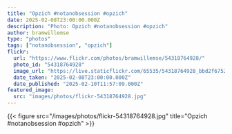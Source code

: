 ```yaml
---
title: "Opzich #notanobsession #opzich"
date: 2025-02-08T23:00:00.000Z
description: "Photo: Opzich #notanobsession #opzich"
author: bramwillemse
type: "photos"
tags: ["notanobsession", "opzich"]
flickr:
  url: "https://www.flickr.com/photos/bramwillemse/54318764928/"
  photo_id: "54318764928"
  image_url: "https://live.staticflickr.com/65535/54318764928_bbd2f67525_b.jpg"
  date_taken: "2025-02-08T23:00:00.000Z"
  date_published: "2025-02-10T11:57:09.000Z"
featured_image:
  src: "images/photos/flickr-54318764928.jpg"
---
```


{{< figure src="/images/photos/flickr-54318764928.jpg" title="Opzich #notanobsession #opzich" >}}